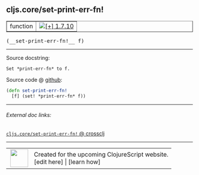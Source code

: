 ## cljs.core/set-print-err-fn!



 <table border="1">
<tr>
<td>function</td>
<td><a href="https://github.com/cljsinfo/cljs-api-docs/tree/1.7.10"><img valign="middle" alt="[+] 1.7.10" title="Added in 1.7.10" src="https://img.shields.io/badge/+-1.7.10-lightgrey.svg"></a> </td>
</tr>
</table>


 <samp>
(__set-print-err-fn!__ f)<br>
</samp>

---





Source docstring:

```
Set *print-err-fn* to f.
```


Source code @ [github](https://github.com/clojure/clojurescript/blob/r1.7.10/src/main/cljs/cljs/core.cljs#L62-L64):

```clj
(defn set-print-err-fn!
  [f] (set! *print-err-fn* f))
```

<!--
Repo - tag - source tree - lines:

 <pre>
clojurescript @ r1.7.10
└── src
    └── main
        └── cljs
            └── cljs
                └── <ins>[core.cljs:62-64](https://github.com/clojure/clojurescript/blob/r1.7.10/src/main/cljs/cljs/core.cljs#L62-L64)</ins>
</pre>

-->

---



###### External doc links:

[`cljs.core/set-print-err-fn!` @ crossclj](http://crossclj.info/fun/cljs.core.cljs/set-print-err-fn%21.html)<br>

---

 <table>
<tr><td>
<img valign="middle" align="right" width="48px" src="http://i.imgur.com/Hi20huC.png">
</td><td>
Created for the upcoming ClojureScript website.<br>
[edit here] | [learn how]
</td></tr></table>

[edit here]:https://github.com/cljsinfo/cljs-api-docs/blob/master/cljsdoc/cljs.core_set-print-err-fnBANG.cljsdoc
[learn how]:https://github.com/cljsinfo/cljs-api-docs/wiki/cljsdoc-files

<!--

This information was too distracting to show to readers, but I'll leave it
commented here since it is helpful to:

- pretty-print the data used to generate this document
- and show how to retrieve that data



The API data for this symbol:

```clj
{:ns "cljs.core",
 :name "set-print-err-fn!",
 :signature ["[f]"],
 :history [["+" "1.7.10"]],
 :type "function",
 :full-name-encode "cljs.core_set-print-err-fnBANG",
 :source {:code "(defn set-print-err-fn!\n  [f] (set! *print-err-fn* f))",
          :title "Source code",
          :repo "clojurescript",
          :tag "r1.7.10",
          :filename "src/main/cljs/cljs/core.cljs",
          :lines [62 64]},
 :full-name "cljs.core/set-print-err-fn!",
 :docstring "Set *print-err-fn* to f."}

```

Retrieve the API data for this symbol:

```clj
;; from Clojure REPL
(require '[clojure.edn :as edn])
(-> (slurp "https://raw.githubusercontent.com/cljsinfo/cljs-api-docs/catalog/cljs-api.edn")
    (edn/read-string)
    (get-in [:symbols "cljs.core/set-print-err-fn!"]))
```

-->
